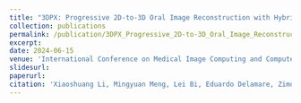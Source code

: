 ```yaml
---
title: "3DPX: Progressive 2D-to-3D Oral Image Reconstruction with Hybrid MLP-CNN Networks"
collection: publications
permalink: /publication/3DPX_Progressive_2D-to-3D_Oral_Image_Reconstruction_with_Hybrid_MLP-CNN Networks
excerpt: 
date: 2024-06-15
venue: 'International Conference on Medical Image Computing and Computer-Assisted Intervention (MICCAI)'
slidesurl: 
paperurl:
citation: 'Xiaoshuang Li, Mingyuan Meng, Lei Bi, Eduardo Delamare, Zimo Huang, Dagan Feng, Bin Sheng, and Jinman Kim. 3DPX: Progressive 2D-to-3D Oral Image Reconstruction with Hybrid MLP-CNN Networks. In International Conference on Medical Image Computing and Computer-Assisted Intervention (MICCAI), 2024.'
---
```

